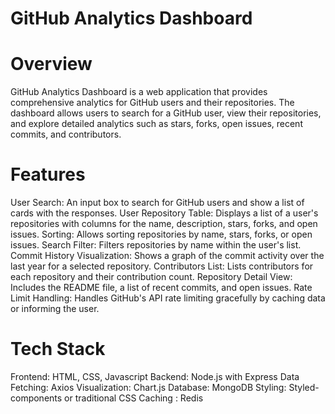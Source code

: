 # GitHub Analytics Dashboard
# Overview
GitHub Analytics Dashboard is a web application that provides comprehensive analytics for GitHub users and their repositories. The dashboard allows users to search for a GitHub user, view their repositories, and explore detailed analytics such as stars, forks, open issues, recent commits, and contributors.

# Features
User Search: An input box to search for GitHub users and show a list of cards with the responses.
User Repository Table: Displays a list of a user's repositories with columns for the name, description, stars, forks, and open issues.
Sorting: Allows sorting repositories by name, stars, forks, or open issues.
Search Filter: Filters repositories by name within the user's list.
Commit History Visualization: Shows a graph of the commit activity over the last year for a selected repository.
Contributors List: Lists contributors for each repository and their contribution count.
Repository Detail View: Includes the README file, a list of recent commits, and open issues.
Rate Limit Handling: Handles GitHub's API rate limiting gracefully by caching data or informing the user.


# Tech Stack
Frontend: HTML, CSS, Javascript
Backend: Node.js with Express
Data Fetching: Axios
Visualization: Chart.js
Database: MongoDB
Styling: Styled-components or traditional CSS
Caching : Redis

